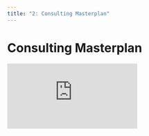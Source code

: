 ```yaml
---
title: "2: Consulting Masterplan"
---
```


# Consulting Masterplan

<div class='embed-container'><iframe src='https://player.vimeo.com/video/241302894' frameborder='0' webkitAllowFullScreen mozallowfullscreen allowFullScreen></iframe></div>